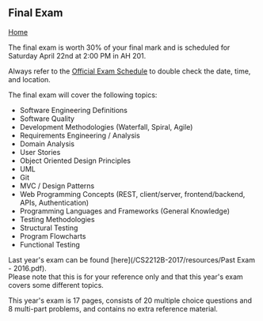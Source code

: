 ## Final Exam

[Home](README.md)  

The final exam is worth 30% of your final mark and is scheduled for Saturday April 22nd at 2:00 PM in AH 201.  

Always refer to the [Official Exam Schedule](https://studentservices.uwo.ca/secure/exams/Spring.cfm?Term=1169) to double check the date, time, and location.

The final exam will cover the following topics:
- Software Engineering Definitions  
- Software Quality  
- Development Methodologies (Waterfall, Spiral, Agile)  
- Requirements Engineering / Analysis  
- Domain Analysis  
- User Stories  
- Object Oriented Design Principles  
- UML  
- Git  
- MVC / Design Patterns  
- Web Programming Concepts (REST, client/server, frontend/backend, APIs, Authentication)  
- Programming Languages and Frameworks (General Knowledge)  
- Testing Methodologies  
- Structural Testing  
- Program Flowcharts  
- Functional Testing  

Last year's exam can be found [here](/CS2212B-2017/resources/Past Exam - 2016.pdf).  
Please note that this is for your reference only and that this year's exam covers some different topics.  

This year's exam is 17 pages, consists of 20 multiple choice questions and 8 multi-part problems, and contains no extra reference material.
